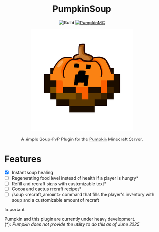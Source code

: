 <div align="center">
  
  # PumpkinSoup
  
  ![Build](https://github.com/tn-lorenz/PumpkinSoup/actions/workflows/rust.yml/badge.svg) [![PumpkinMC](https://img.shields.io/badge/Built_for-PumpkinMC-orange)](https://github.com/Pumpkin-MC/Pumpkin)

  <p align="center" width="66%">
    <img src="assets\PUMPKING_SOUP_AYOOO.png" alt="Logo" width=66%/>
  </p>

  A simple Soup-PvP Plugin for the [Pumpkin](https://github.com/Pumpkin-MC/Pumpkin) Minecraft Server.
</div>

# Features
- [X] Instant soup healing
- [ ] Regenerating food level instead of health if a player is hungry*
- [ ] Refill and recraft signs with customizable text*
- [ ] Cocoa and cactus recraft recipes*
- [ ] /soup <recraft_amount> command that fills the player's inventory with soup and a customizable amount of recraft

> [!IMPORTANT]
> Pumpkin and this plugin are currently under heavy development.<br>
> (*): _Pumpkin does not provide the utility to do this as of June 2025_
